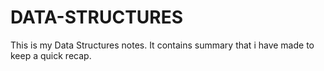 # DATA-STRUCTURES
This is my Data Structures notes.
It contains summary that i have made to keep a quick recap.
